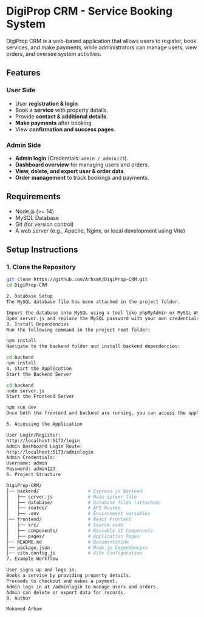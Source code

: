 # DigiProp CRM - Service Booking System

DigiProp CRM is a web-based application that allows users to register, book services, and make payments, while administrators can manage users, view orders, and oversee system activities.

## Features

### **User Side**
- User **registration & login**.
- Book a **service** with property details.
- Provide **contact & additional details**.
- **Make payments** after booking.
- View **confirmation and success pages**.

### **Admin Side**
- **Admin login** (Credentials: `admin / admin123`).
- **Dashboard overview** for managing users and orders.
- **View, delete, and export user & order data**.
- **Order management** to track bookings and payments.

## Requirements
- Node.js (>= 14)
- MySQL Database
- Git (for version control)
- A web server (e.g., Apache, Nginx, or local development using Vite)

## Setup Instructions

### **1. Clone the Repository**
```bash
git clone https://github.com/ArhxmK/DigiProp-CRM.git
cd DigiProp-CRM

2. Database Setup
The MySQL database file has been attached in the project folder.

Import the database into MySQL using a tool like phpMyAdmin or MySQL Workbench.
Open server.js and replace the MySQL password with your own credentials before running the backend.
3. Install Dependencies
Run the following command in the project root folder:

npm install
Navigate to the backend folder and install backend dependencies:

cd backend
npm install
4. Start the Application
Start the Backend Server

cd backend
node server.js
Start the Frontend Server

npm run dev
Once both the frontend and backend are running, you can access the application through the following routes.

5. Accessing the Application

User Login/Register:
http://localhost:5173/login
Admin Dashboard Login Route:
http://localhost:5173/adminlogin
Admin Credentials:
Username: admin
Password: admin123
6. Project Structure

DigiProp-CRM/
│── backend/                  # Express.js Backend
│   ├── server.js             # Main server file
│   ├── database/             # Database files (attached)
│   ├── routes/               # API Routes
│   ├── .env                  # Environment variables
│── frontend/                 # React Frontend
│   ├── src/                  # Source code
│   ├── components/           # Reusable UI Components
│   ├── pages/                # Application Pages
│── README.md                 # Documentation
│── package.json              # Node.js Dependencies
│── vite.config.js            # Vite Configuration
7. Example Workflow

User signs up and logs in.
Books a service by providing property details.
Proceeds to checkout and makes a payment.
Admin logs in at /adminlogin to manage users and orders.
Admin can delete or export data for records.
8. Author

Mohamed Arham




